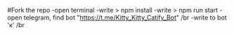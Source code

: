 #Fork the repo 
-open terminal 
-write > npm install 
-write > npm run start 
-open telegram, find bot "https://t.me/Kitty_Kitty_Catify_Bot" /br
-write to bot 'к' /br
